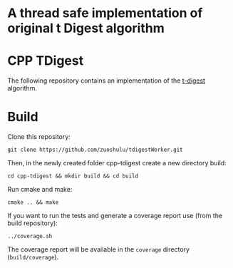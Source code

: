 # A thread safe implementation of original t Digest algorithm

# CPP TDigest
The following repository contains an implementation of the [t-digest](https://github.com/tdunning/t-digest) algorithm.

# Build
Clone this repository:

    git clone https://github.com/zuoshulu/tdigestWorker.git

Then, in the newly created folder cpp-tdigest create a new directory build:

    cd cpp-tdigest && mkdir build && cd build

Run cmake and make:

    cmake .. && make

If you want to run the tests and generate a coverage report use (from the build repository):

    ../coverage.sh

The coverage report will be available in the `coverage` directory (`build/coverage`).
